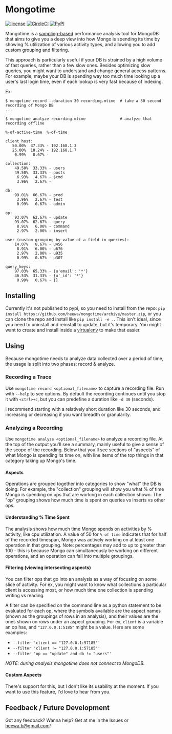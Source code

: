 # Mongotime

[![license](https://img.shields.io/github/license/heewa/mongotime.svg)]()
[![CircleCI](https://img.shields.io/circleci/project/github/heewa/mongotime.svg)]()
[![PyPI](https://img.shields.io/pypi/v/mongotime.svg)]()

Mongotime is a [sampling-based](https://en.wikipedia.org/wiki/Profiling_(computer_programming)#Statistical_profilers) performance analysis tool for MongoDB that aims to give you a deep view into how Mongo is spending its time by showing % utilization of various activity types, and allowing you to add custom grouping and filtering.

This approach is particularly useful if your DB is strained by a high volume of fast queries, rather than a few slow ones. Besides optimizing slow queries, you might want to understand and change general access patterns. For example, maybe your DB is spending way too much time looking up a user's last login time, even if each lookup is very fast because of indexing.

Ex:

```
$ mongotime record --duration 30 recording.mtime  # take a 30 second recording of Mongo DB
...

$ mongotime analyze recording.mtime               # analyze that recording offline

%-of-active-time  %-of-time

client_host:
   50.00%  37.33% - 192.168.1.3
   25.00%  18.24% - 192.168.1.7
    0.99%   0.67% -

collection:
    49.50%  33.33% - users
    49.50%  33.33% - posts
     6.93%   4.67% - $cmd
     3.96%   2.67% -

db:
    99.01%  66.67% - prod
     3.96%   2.67% - test
     0.99%   0.67% - admin

op:
    93.07%  62.67% - update
    93.07%  62.67% - query
     8.91%   6.00% - command
     2.97%   2.00% - insert

user (custom grouping by value of a field in queries):
    14.07%   8.67% - u456
     8.91%   6.00% - u676
     2.97%   2.00% - u935
     0.99%   0.67% - u307

query_keys:
    97.03%  65.33% - {u'email': '*'}
    46.53%  31.33% - {u'_id': '*'}
     0.99%   0.67% - {}
```

## Installing

Currently it's not published to pypi, so you need to install from the repo: `pip install https://github.com/heewa/mongotime/archive/master.zip`, or you can clone the repo and install like `pip install -e .`. This isn't ideal, since you need to uninstall and reinstall to update, but it's temporary. You might want to create and install inside a [virtualenv](https://virtualenv.pypa.io) to make that easier.


## Using

Because mongotime needs to analyze data collected over a period of time, the usage is split into two phases: record & analyze.

### Recording a Trace

Use `mongotime record <optional_filename>` to capture a recording file. Run with `--help` to see options. By default the recording continues until you stop it with `<ctrl>+c`, but you can predefine a duration like `-d 30` (seconds).

I recommend starting with a relatively short duration like 30 seconds, and increasing or decreasing if you want breadth or granularity.

### Analyzing a Recording

Use `mongotime analyze <optional_filename>` to analyze a recording file. At the top of the output you'll see a summary, mainly useful to give a sense of the scope of the recording. Below that you'll see sections of "aspects" of what Mongo is spending its time on, with line items of the top things in that category taking up Mongo's time.

#### Aspects

Operations are grouped together into categories to show "what" the DB is doing. For example, the "collection" grouping will show you what % of time Mongo is spending on ops that are working in each collection shown. The "op" grouping shows how much time is spent on queries vs inserts vs other ops.

#### Understanding % Time Spent

The analysis shows how much time Mongo spends on activities by % activity, like cpu utilization. A value of 50 for `% of time` indicates that for half of the recorded timespan, Mongo was actively working on at least one operation in that grouping. Note: percentages may add to up to greater than 100 - this is because Mongo can simultaneously be working on different operations, and an operation can fall into multiple groupings.

#### Filtering (viewing intersecting aspects)

You can filter ops that go into an analysis as a way of focusing on some slice of activity. For ex, you might want to know what collections a particular client is accessing most, or how much time one collection is spending writing vs reading.

A filter can be specified on the command line as a python statement to be evaluated for each op, where the symbols available are the aspect names (shown as the groupings of rows in an analysis), and their values are the ones shown on rows under an aspect grouping. For ex, `client` is a variable an op has, and `"127.0.0.1:5185"` might be a value. Here are some examples:

* `--filter 'client == "127.0.0.1:57185"'`
* `--filter 'client != "127.0.0.1:57185"'`
* `--filter 'op == "update" and db != "users"'`

_NOTE: during analysis mongotime does not connect to MongoDB._

#### Custom Aspects

There's support for this, but I don't like its usability at the moment. If you want to use this feature, I'd love to hear from you.


## Feedback / Future Development

Got any feedback? Wanna help? Get at me in the Issues or heewa.b@gmail.com!
